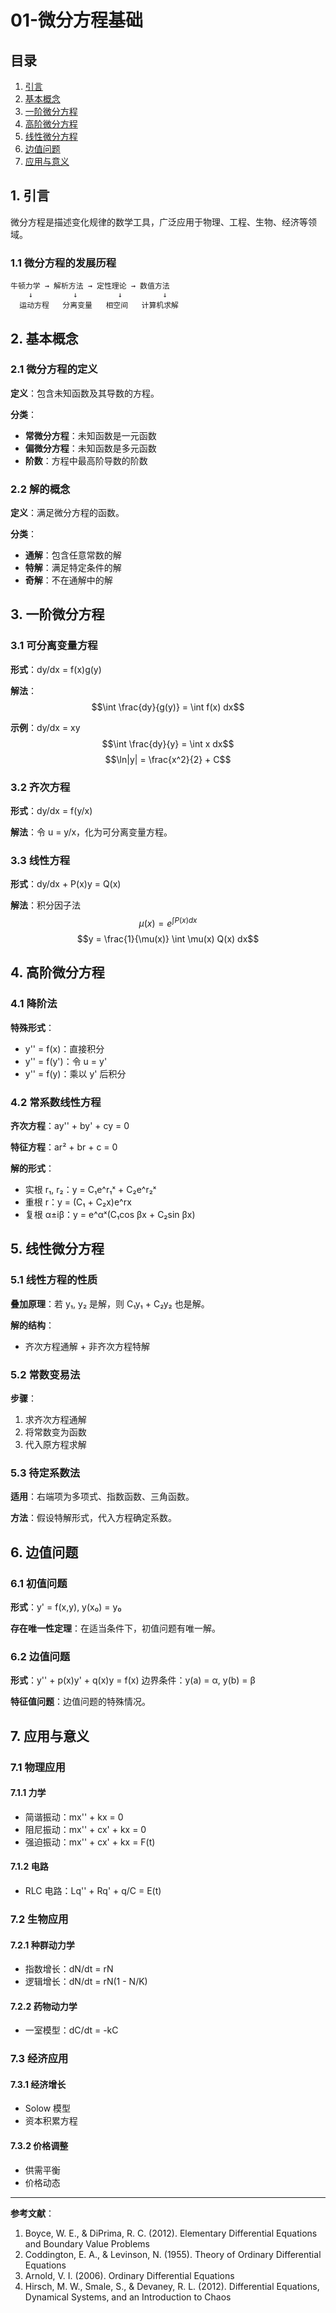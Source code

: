 # 01-微分方程基础

## 目录

1. [引言](#1-引言)
2. [基本概念](#2-基本概念)
3. [一阶微分方程](#3-一阶微分方程)
4. [高阶微分方程](#4-高阶微分方程)
5. [线性微分方程](#5-线性微分方程)
6. [边值问题](#6-边值问题)
7. [应用与意义](#7-应用与意义)

## 1. 引言

微分方程是描述变化规律的数学工具，广泛应用于物理、工程、生物、经济等领域。

### 1.1 微分方程的发展历程

```text
牛顿力学 → 解析方法 → 定性理论 → 数值方法
    ↓         ↓         ↓         ↓
  运动方程   分离变量   相空间   计算机求解
```

## 2. 基本概念

### 2.1 微分方程的定义

**定义**：包含未知函数及其导数的方程。

**分类**：

- **常微分方程**：未知函数是一元函数
- **偏微分方程**：未知函数是多元函数
- **阶数**：方程中最高阶导数的阶数

### 2.2 解的概念

**定义**：满足微分方程的函数。

**分类**：

- **通解**：包含任意常数的解
- **特解**：满足特定条件的解
- **奇解**：不在通解中的解

## 3. 一阶微分方程

### 3.1 可分离变量方程

**形式**：dy/dx = f(x)g(y)

**解法**：
$$\int \frac{dy}{g(y)} = \int f(x) dx$$

**示例**：dy/dx = xy
$$\int \frac{dy}{y} = \int x dx$$
$$\ln|y| = \frac{x^2}{2} + C$$

### 3.2 齐次方程

**形式**：dy/dx = f(y/x)

**解法**：令 u = y/x，化为可分离变量方程。

### 3.3 线性方程

**形式**：dy/dx + P(x)y = Q(x)

**解法**：积分因子法
$$\mu(x) = e^{\int P(x) dx}$$
$$y = \frac{1}{\mu(x)} \int \mu(x) Q(x) dx$$

## 4. 高阶微分方程

### 4.1 降阶法

**特殊形式**：

- y'' = f(x)：直接积分
- y'' = f(y')：令 u = y'
- y'' = f(y)：乘以 y' 后积分

### 4.2 常系数线性方程

**齐次方程**：ay'' + by' + cy = 0

**特征方程**：ar² + br + c = 0

**解的形式**：

- 实根 r₁, r₂：y = C₁e^r₁ˣ + C₂e^r₂ˣ
- 重根 r：y = (C₁ + C₂x)e^rx
- 复根 α±iβ：y = e^αˣ(C₁cos βx + C₂sin βx)

## 5. 线性微分方程

### 5.1 线性方程的性质

**叠加原理**：若 y₁, y₂ 是解，则 C₁y₁ + C₂y₂ 也是解。

**解的结构**：

- 齐次方程通解 + 非齐次方程特解

### 5.2 常数变易法

**步骤**：

1. 求齐次方程通解
2. 将常数变为函数
3. 代入原方程求解

### 5.3 待定系数法

**适用**：右端项为多项式、指数函数、三角函数。

**方法**：假设特解形式，代入方程确定系数。

## 6. 边值问题

### 6.1 初值问题

**形式**：y' = f(x,y), y(x₀) = y₀

**存在唯一性定理**：在适当条件下，初值问题有唯一解。

### 6.2 边值问题

**形式**：y'' + p(x)y' + q(x)y = f(x)
边界条件：y(a) = α, y(b) = β

**特征值问题**：边值问题的特殊情况。

## 7. 应用与意义

### 7.1 物理应用

#### 7.1.1 力学

- 简谐振动：mx'' + kx = 0
- 阻尼振动：mx'' + cx' + kx = 0
- 强迫振动：mx'' + cx' + kx = F(t)

#### 7.1.2 电路

- RLC 电路：Lq'' + Rq' + q/C = E(t)

### 7.2 生物应用

#### 7.2.1 种群动力学

- 指数增长：dN/dt = rN
- 逻辑增长：dN/dt = rN(1 - N/K)

#### 7.2.2 药物动力学

- 一室模型：dC/dt = -kC

### 7.3 经济应用

#### 7.3.1 经济增长

- Solow 模型
- 资本积累方程

#### 7.3.2 价格调整

- 供需平衡
- 价格动态

---

**参考文献**：

1. Boyce, W. E., & DiPrima, R. C. (2012). Elementary Differential Equations and Boundary Value Problems
2. Coddington, E. A., & Levinson, N. (1955). Theory of Ordinary Differential Equations
3. Arnold, V. I. (2006). Ordinary Differential Equations
4. Hirsch, M. W., Smale, S., & Devaney, R. L. (2012). Differential Equations, Dynamical Systems, and an Introduction to Chaos
